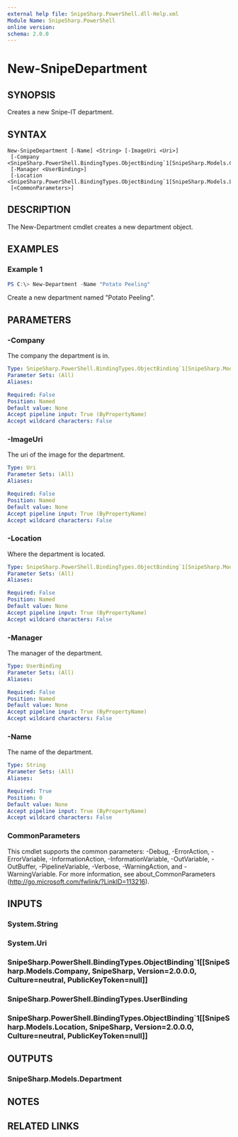 ```yaml
---
external help file: SnipeSharp.PowerShell.dll-Help.xml
Module Name: SnipeSharp.PowerShell
online version:
schema: 2.0.0
---
```


# New-SnipeDepartment

## SYNOPSIS
Creates a new Snipe-IT department.

## SYNTAX

```
New-SnipeDepartment [-Name] <String> [-ImageUri <Uri>]
 [-Company <SnipeSharp.PowerShell.BindingTypes.ObjectBinding`1[SnipeSharp.Models.Company]>]
 [-Manager <UserBinding>]
 [-Location <SnipeSharp.PowerShell.BindingTypes.ObjectBinding`1[SnipeSharp.Models.Location]>]
 [<CommonParameters>]
```

## DESCRIPTION
The New-Department cmdlet creates a new department object.

## EXAMPLES

### Example 1
```powershell
PS C:\> New-Department -Name "Potato Peeling"
```

Create a new department named "Potato Peeling".

## PARAMETERS

### -Company
The company the department is in.

```yaml
Type: SnipeSharp.PowerShell.BindingTypes.ObjectBinding`1[SnipeSharp.Models.Company]
Parameter Sets: (All)
Aliases:

Required: False
Position: Named
Default value: None
Accept pipeline input: True (ByPropertyName)
Accept wildcard characters: False
```

### -ImageUri
The uri of the image for the department.

```yaml
Type: Uri
Parameter Sets: (All)
Aliases:

Required: False
Position: Named
Default value: None
Accept pipeline input: True (ByPropertyName)
Accept wildcard characters: False
```

### -Location
Where the department is located.

```yaml
Type: SnipeSharp.PowerShell.BindingTypes.ObjectBinding`1[SnipeSharp.Models.Location]
Parameter Sets: (All)
Aliases:

Required: False
Position: Named
Default value: None
Accept pipeline input: True (ByPropertyName)
Accept wildcard characters: False
```

### -Manager
The manager of the department.

```yaml
Type: UserBinding
Parameter Sets: (All)
Aliases:

Required: False
Position: Named
Default value: None
Accept pipeline input: True (ByPropertyName)
Accept wildcard characters: False
```

### -Name
The name of the department.

```yaml
Type: String
Parameter Sets: (All)
Aliases:

Required: True
Position: 0
Default value: None
Accept pipeline input: True (ByPropertyName)
Accept wildcard characters: False
```

### CommonParameters
This cmdlet supports the common parameters: -Debug, -ErrorAction, -ErrorVariable, -InformationAction, -InformationVariable, -OutVariable, -OutBuffer, -PipelineVariable, -Verbose, -WarningAction, and -WarningVariable. For more information, see about_CommonParameters (http://go.microsoft.com/fwlink/?LinkID=113216).

## INPUTS

### System.String

### System.Uri

### SnipeSharp.PowerShell.BindingTypes.ObjectBinding`1[[SnipeSharp.Models.Company, SnipeSharp, Version=2.0.0.0, Culture=neutral, PublicKeyToken=null]]

### SnipeSharp.PowerShell.BindingTypes.UserBinding

### SnipeSharp.PowerShell.BindingTypes.ObjectBinding`1[[SnipeSharp.Models.Location, SnipeSharp, Version=2.0.0.0, Culture=neutral, PublicKeyToken=null]]

## OUTPUTS

### SnipeSharp.Models.Department

## NOTES

## RELATED LINKS
